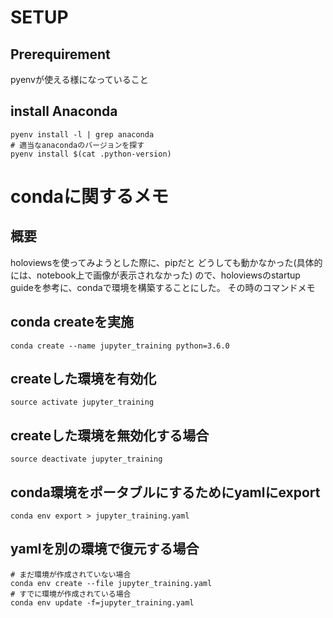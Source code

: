 # SETUP

## Prerequirement
pyenvが使える様になっていること

## install Anaconda
```
pyenv install -l | grep anaconda
# 適当なanacondaのバージョンを探す
pyenv install $(cat .python-version)
```

# condaに関するメモ
## 概要
holoviewsを使ってみようとした際に、pipだと
どうしても動かなかった(具体的には、notebook上で画像が表示されなかった)
ので、holoviewsのstartup guideを参考に、condaで環境を構築することにした。
その時のコマンドメモ

## conda createを実施
```
conda create --name jupyter_training python=3.6.0
```

## createした環境を有効化
```
source activate jupyter_training
```

## createした環境を無効化する場合
```
source deactivate jupyter_training
```

## conda環境をポータブルにするためにyamlにexport

```
conda env export > jupyter_training.yaml
```

## yamlを別の環境で復元する場合

```
# まだ環境が作成されていない場合
conda env create --file jupyter_training.yaml
# すでに環境が作成されている場合
conda env update -f=jupyter_training.yaml
```
